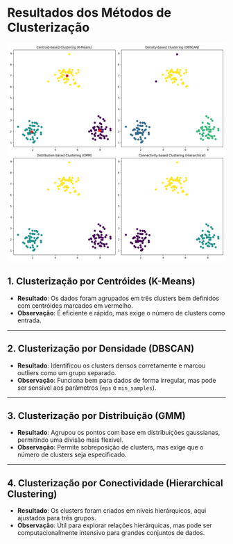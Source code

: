 # Resultados dos Métodos de Clusterização

![Exemplo de Clusterização](myplot.png)

## 1. Clusterização por Centróides (K-Means)
- **Resultado**: Os dados foram agrupados em três clusters bem definidos com centróides marcados em vermelho.
- **Observação**: É eficiente e rápido, mas exige o número de clusters como entrada.

---

## 2. Clusterização por Densidade (DBSCAN)
- **Resultado**: Identificou os clusters densos corretamente e marcou outliers como um grupo separado.
- **Observação**: Funciona bem para dados de forma irregular, mas pode ser sensível aos parâmetros (`eps` e `min_samples`).

---

## 3. Clusterização por Distribuição (GMM)
- **Resultado**: Agrupou os pontos com base em distribuições gaussianas, permitindo uma divisão mais flexível.
- **Observação**: Permite sobreposição de clusters, mas exige que o número de clusters seja especificado.

---

## 4. Clusterização por Conectividade (Hierarchical Clustering)
- **Resultado**: Os clusters foram criados em níveis hierárquicos, aqui ajustados para três grupos.
- **Observação**: Útil para explorar relações hierárquicas, mas pode ser computacionalmente intensivo para grandes conjuntos de dados.
